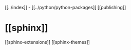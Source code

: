 [[../index]] - [[../python/python-packages]] [[publishing]]

# [[sphinx]]

[[sphinx-extensions]]
[[sphinx-themes]]
